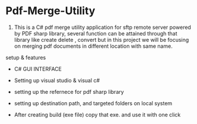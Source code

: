 # Pdf-Merge-Utility


1) This is a C# pdf merge utility  application for sftp remote server powered by PDF sharp library, 
   several function can be attained through that  library like create delete , convert  but in this project we will be 
   focusing on merging pdf documents in different location with same name. 




setup & features

* C# GUI INTERFACE 

* Setting up visual studio & visual c#

* setting up the refernece for pdf sharp library 

* setting up destination path, and targeted folders on local system 

* After creating build (exe file) copy that exe. and use it with one click 



